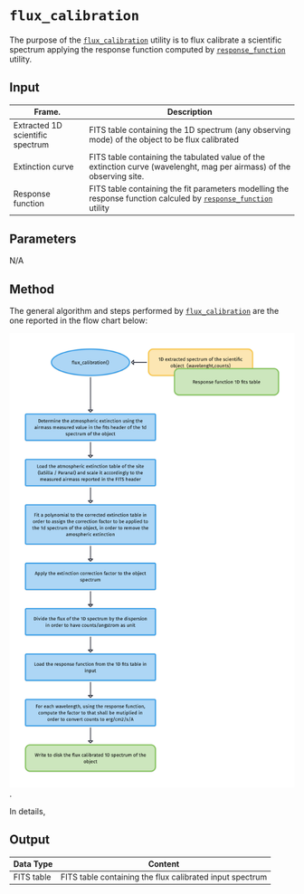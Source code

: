 # `flux_calibration` 

The purpose of the [`flux_calibration`](#soxspipe.commonutils.flux_calibration) utility is to flux calibrate a scientific spectrum applying the response function computed by [`response_function`](#soxspipe.commonutils.response_function) utility.


## Input

| Frame.                   | Description                                   | 
| ------------------------ | --------------------------------------------- |
| Extracted  1D scientific spectrum | FITS table containing the 1D spectrum (any observing mode) of the object to be flux calibrated |  
| Extinction curve | FITS table containing the tabulated value of the extinction curve (wavelenght, mag per airmass) of the observing site.|
| Response function | FITS table containing the fit parameters modelling the response function calculed by [`response_function`](#soxspipe.commonutils.response_function) utility |

## Parameters

N/A

## Method
The general algorithm and steps performed by [`flux_calibration`](#soxspipe.commonutils.flux_calibration) are the one reported in the flow chart below:

![](flux_calibration.png).

In details, 


## Output


| Data Type | Content |
| ------------------------ | --------------------------------------------- |
|FITS table |FITS table containing the flux calibrated input spectrum|
